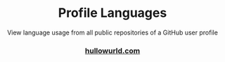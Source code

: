 <div align=center>

# **Profile Languages**

View language usage from all public repositories of a GitHub user profile

### [hullowurld.com](https://hullowurld.com)

</div>
